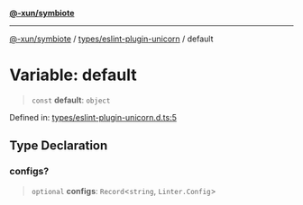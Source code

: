 [**@-xun/symbiote**](../../../README.md)

***

[@-xun/symbiote](../../../README.md) / [types/eslint-plugin-unicorn](../README.md) / default

# Variable: default

> `const` **default**: `object`

Defined in: [types/eslint-plugin-unicorn.d.ts:5](https://github.com/Xunnamius/symbiote/blob/421daaf5e320e2f5d7cb32f23e410fefd48b6891/types/eslint-plugin-unicorn.d.ts#L5)

## Type Declaration

### configs?

> `optional` **configs**: `Record`\<`string`, `Linter.Config`\>
